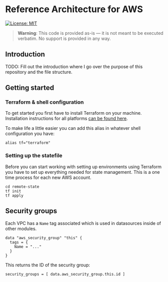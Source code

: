 # Reference Architecture for AWS

[![License: MIT](https://img.shields.io/badge/License-MIT-yellow.svg)](https://opensource.org/licenses/MIT)

> **Warning**:
> This code is provided as-is — it is not meant to be executed verbatim. No support is provided in any way.

## Introduction

TODO: Fill out the introduction where I go over the purpose of this repository and the file structure.

## Getting started

### Terraform & shell configuration

To get started you first have to install Terraform on your machine. Installation instructions for all platforms [can be found here](https://developer.hashicorp.com/terraform/tutorials/aws-get-started/install-cli).

To make life a little easier you can add this alias in whatever shell configuration you have:

```
alias tf="terraform"
```

### Setting up the statefile 

Before you can start working with setting up environments using Terraform you have to set up everything needed for state management. This is a one time process for each new AWS account.

```
cd remote-state
tf init
tf apply
```

## Security groups

Each VPC has a `Name` tag associated which is used in datasources inside of other modules.

```
data "aws_security_group" "this" {
  tags = {
    Name = "..."
  }
}
```

This returns the ID of the security group:

```
security_groups = [ data.aws_security_group.this.id ]
```
